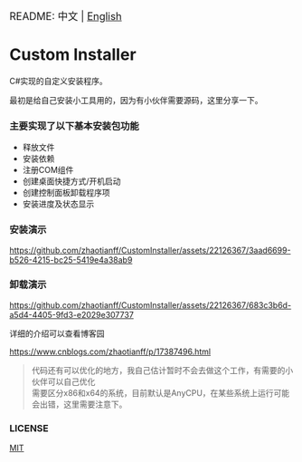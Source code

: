 <font size=4> README: 中文 | <a href="./README-en.md">English</a>  </font>

# Custom Installer
C#实现的自定义安装程序。

最初是给自己安装小工具用的，因为有小伙伴需要源码，这里分享一下。





### 主要实现了以下基本安装包功能
* 释放文件
* 安装依赖
* 注册COM组件
* 创建桌面快捷方式/开机启动
* 创建控制面板卸载程序项
* 安装进度及状态显示



### 安装演示



https://github.com/zhaotianff/CustomInstaller/assets/22126367/3aad6699-b526-4215-bc25-5419e4a38ab9



### 卸载演示



https://github.com/zhaotianff/CustomInstaller/assets/22126367/683c3b6d-a5d4-4405-9fd3-e2029e307737



详细的介绍可以查看博客园

https://www.cnblogs.com/zhaotianff/p/17387496.html

> 代码还有可以优化的地方，我自己估计暂时不会去做这个工作，有需要的小伙伴可以自己优化  
> 需要区分x86和x64的系统，目前默认是AnyCPU，在某些系统上运行可能会出错，这里需要注意下。



### LICENSE
[MIT](LICENSE)
